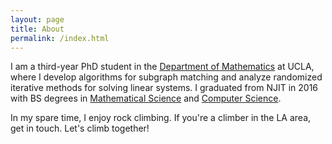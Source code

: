 ```yaml
---
layout: page
title: About
permalink: /index.html
---
```


I am a third-year PhD student in the [Department of Mathematics](https://www.math.ucla.edu/) at UCLA, where I develop algorithms for subgraph matching and analyze randomized iterative methods for solving linear systems. I graduated from NJIT in 2016 with BS degrees in [Mathematical Science](https://math.njit.edu/) and [Computer Science](https://cs.njit.edu/). 

In my spare time, I enjoy rock climbing. If you're a climber in the LA area, get in touch. Let's climb together!
